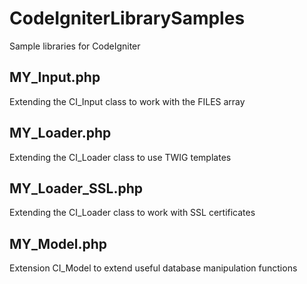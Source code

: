# CodeIgniterLibrarySamples
Sample libraries for CodeIgniter

## MY_Input.php
Extending the CI_Input class to work with the FILES array

## MY_Loader.php
Extending the CI_Loader class to use TWIG templates

## MY_Loader_SSL.php
Extending the CI_Loader class to work with SSL certificates

## MY_Model.php
Extension CI_Model to extend useful database manipulation functions 
